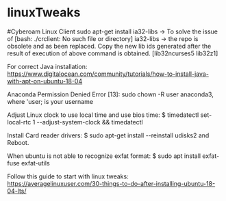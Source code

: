# linuxTweaks

#Cyberoam Linux Client
sudo apt-get install ia32-libs -> To solve the issue of [bash: ./crclient: No such file or directory] 
ia32-libs -> the repo is obsolete and as been replaced. Copy the new lib ids generated after the result of execution of above command is obtained. [lib32ncurses5 lib32z1]

For correct Java installation: https://www.digitalocean.com/community/tutorials/how-to-install-java-with-apt-on-ubuntu-18-04

Anaconda Permission Denied Error [13]: sudo chown -R user anaconda3, where 'user; is your username

Adjust Linux clock to use local time and use bios time:
$ timedatectl set-local-rtc 1 --adjust-system-clock && timedatectl

Install Card reader drivers: $ sudo apt-get install --reinstall udisks2 and Reboot.

When ubuntu is not able to recognize exfat format: $ sudo apt install exfat-fuse exfat-utils

Follow this guide to start with linux tweaks: https://averagelinuxuser.com/30-things-to-do-after-installing-ubuntu-18-04-lts/
